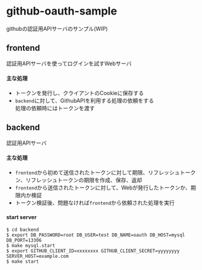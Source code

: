 # github-oauth-sample
githubの認証用APIサーバのサンプル(WIP)

## frontend
認証用APIサーバを使ってログインを試すWebサーバ

#### 主な処理

- トークンを発行し、クライアントのCookieに保存する
- `backend`に対して、GithubAPIを利用する処理の依頼をする  
  処理の依頼時にはトークンを渡す

## backend
認証用APIサーバ

#### 主な処理

- `frontend`から初めて送信されたトークンに対して期限、リフレッシュトークン、リフレッシュトークンの期限を作成、保存、返却
- `frontend`から送信されたトークンに対して、Webが発行したトークンか、期限内か検証
- トークン検証後、問題なければ`frontend`から依頼された処理を実行

#### start server

```
$ cd backend
$ export DB_PASSWORD=root DB_USER=test DB_NAME=oauth DB_HOST=mysql DB_PORT=13306
$ make mysql.start
$ export GITHUB_CLIENT_ID=xxxxxxxx GITHUB_CLIENT_SECRET=yyyyyyyy SERVER_HOST=example.com
$ make start
```


